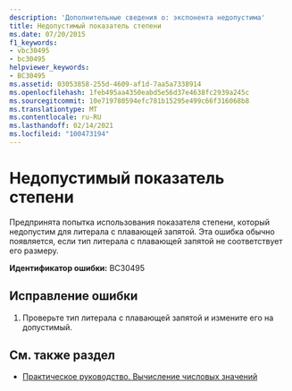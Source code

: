 ```yaml
---
description: 'Дополнительные сведения о: экспонента недопустима'
title: Недопустимый показатель степени
ms.date: 07/20/2015
f1_keywords:
- vbc30495
- bc30495
helpviewer_keywords:
- BC30495
ms.assetid: 03053858-255d-4609-af1d-7aa5a7338914
ms.openlocfilehash: 1feb495aa4350eabd5e56d37e4638fc2939a245c
ms.sourcegitcommit: 10e719780594efc781b15295e499c66f316068b8
ms.translationtype: MT
ms.contentlocale: ru-RU
ms.lasthandoff: 02/14/2021
ms.locfileid: "100473194"
---
```

# <a name="exponent-is-not-valid"></a>Недопустимый показатель степени

Предпринята попытка использования показателя степени, который недопустим для литерала с плавающей запятой. Эта ошибка обычно появляется, если тип литерала с плавающей запятой не соответствует его размеру.  
  
 **Идентификатор ошибки:** BC30495  
  
## <a name="to-correct-this-error"></a>Исправление ошибки  
  
1. Проверьте тип литерала с плавающей запятой и измените его на допустимый.  
  
## <a name="see-also"></a>См. также раздел

- [Практическое руководство. Вычисление числовых значений](../programming-guide/language-features/operators-and-expressions/how-to-calculate-numeric-values.md)
